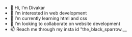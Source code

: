 - 👋 Hi, I’m Divakar
- 👀 I’m interested in web development
- 🌱 I’m currently learning html and css
- 💞️ I’m looking to collaborate on website development
- 📫 Reach me through my insta id "the_black_sparrow.__


<!---
Divakar-20/Divakar-20 is a ✨ special ✨ repository because its `README.md` (this file) appears on your GitHub profile.
You can click the Preview link to take a look at your changes.
--->
